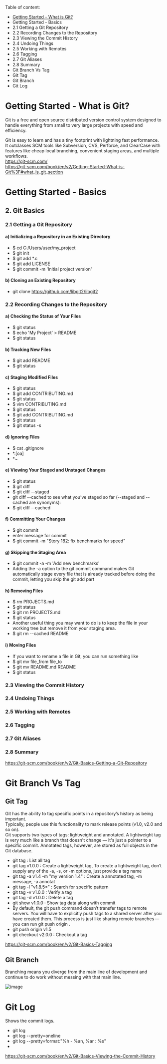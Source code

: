 Table of content:
- [Getting Started - What is Git?](https://github.com/shyam2k23/repo2024/blob/main/Git.md#getting-started---what-is-git)
- Getting Started - Basics
- 2.1 Getting a Git Repository
- 2.2 Recording Changes to the Repository 
- 2.3 Viewing the Commit History
- 2.4 Undoing Things
- 2.5 Working with Remotes
- 2.6 Tagging
- 2.7 Git Aliases
- 2.8 Summary
- Git Branch Vs Tag
- Git Tag
- Git Branch
- Git Log
  
# Getting Started - What is Git?
Git is a free and open source distributed version control system designed to handle everything from small to very large projects with speed and efficiency.

Git is easy to learn and has a tiny footprint with lightning fast performance. It outclasses SCM tools like Subversion, CVS, Perforce, and ClearCase with features like cheap local branching, convenient staging areas, and multiple workflows.  
https://git-scm.com/  
https://git-scm.com/book/en/v2/Getting-Started-What-is-Git%3F#what_is_git_section

# Getting Started - Basics
## 2. Git Basics  
### 2.1 Getting a Git Repository
  
#### a) Initializing a Repository in an Existing Directory
   - $ cd C:/Users/user/my_project
   - $ git init
   - $ git add *.c
   - $ git add LICENSE
   - $ git commit -m 'Initial project version'  
  
#### b) Cloning an Existing Repository
   - git clone https://github.com/libgit2/libgit2
  
### 2.2 Recording Changes to the Repository  
  
#### a) Checking the Status of Your Files
  - $ git status
  - $ echo 'My Project' > README
  - $ git status

#### b) Tracking New Files
  - $ git add README
  - $ git status
  
#### c) Staging Modified Files
  - $ git status
  - $ git add CONTRIBUTING.md
  - $ git status
  - $ vim CONTRIBUTING.md
  - $ git status
  - $ git add CONTRIBUTING.md
  - $ git status
  - $ git status -s
  
#### d) Ignoring Files
  - $ cat .gitignore
  - *.[oa]
  - *~
  
#### e) Viewing Your Staged and Unstaged Changes
  - $ git status
  - $ git diff
  - $ git diff --staged
  - git diff --cached to see what you’ve staged so far (--staged and --cached are synonyms):
  - $ git diff --cached
  
#### f) Committing Your Changes
  - $ git commit
  - enter message for commit
  - $ git commit -m "Story 182: fix benchmarks for speed"
  
#### g) Skipping the Staging Area
  - $ git commit -a -m 'Add new benchmarks'
  -  Adding the -a option to the git commit command makes Git automatically stage every file that is already tracked before doing the commit, letting you skip the git add part
  
#### h) Removing Files
  -  $ rm PROJECTS.md
  -  $ git status
  -  $ git rm PROJECTS.md
  -  $ git status
  -  Another useful thing you may want to do is to keep the file in your working tree but remove it from your staging area.
  -  $ git rm --cached README
  
#### i) Moving Files
  -  If you want to rename a file in Git, you can run something like
  -  $ git mv file_from file_to
  -  $ git mv README.md README
  -  $ git status
    
### 2.3 Viewing the Commit History  
### 2.4 Undoing Things  
### 2.5 Working with Remotes  
### 2.6 Tagging  
### 2.7 Git Aliases  
### 2.8 Summary  

https://git-scm.com/book/en/v2/Git-Basics-Getting-a-Git-Repository

# Git Branch Vs Tag

## Git Tag
Git has the ability to tag specific points in a repository’s history as being important.  
Typically, people use this functionality to mark release points (v1.0, v2.0 and so on).  
Git supports two types of tags: lightweight and annotated. A lightweight tag is very much like a branch that doesn't change — it's just a pointer to a specific commit. Annotated tags, however, are stored as full objects in the Git database.
- git tag : List all tag
- git tag v1.0.0 : Create a lightweight tag, To create a lightweight tag, don’t supply any of the -a, -s, or -m options, just provide a tag name
- git tag -a v1.4 -m "my version 1.4" : Create a annotated tag, -m message, -a annotat
- git tag -l "v1.8.5*" : Search for specific pattern
- git tag -v v1.0.0 : Verify a tag
- git tag -d v1.0.0 : Delete a tag
- git show v1.0.0 : Show tag data along with commit
- By default, the git push command doesn’t transfer tags to remote servers. You will have to explicitly push tags to a shared server after you have created them. This process is just like sharing remote branches — you can run git push origin <tagname>.
- git push origin v1.5
- git checkout v2.0.0 : Checkout a tag
  
https://git-scm.com/book/en/v2/Git-Basics-Tagging

## Git Branch
Branching means you diverge from the main line of development and continue to do work without messing with that main line.

![image](https://github.com/user-attachments/assets/01138945-9d6c-4007-b491-42ad6d954115)

# Git Log
Shows the commit logs.
- git log
- git log --pretty=oneline
- git log --pretty=format:"%h - %an, %ar : %s"
-     
https://git-scm.com/book/en/v2/Git-Basics-Viewing-the-Commit-History
